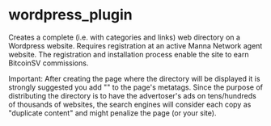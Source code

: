 # wordpress_plugin
Creates a complete (i.e. with categories and links) web directory on a Wordpress website. Requires registration at an active Manna Network agent website. The registration and installation process enable the site to earn BitcoinSV commissions.


Important: After creating the page where the directory will be displayed it is strongly suggested you add "<meta name="robots" content="noindex,follow">" to the page's metatags. Since the purpose of distributing the directory is to have the advertoser's ads on tens/hundreds of thousands of websites, the search engines will consider each copy as "duplicate content" and might penalize the page (or your site).
